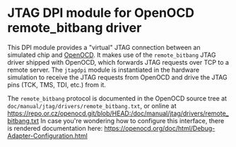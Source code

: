 JTAG DPI module for OpenOCD remote_bitbang driver
=================================================

This DPI module provides a "virtual" JTAG connection between an simulated chip
and [OpenOCD](https://openocd.org/). It makes use of the `remote_bitbang` JTAG
driver shipped with OpenOCD, which forwards JTAG requests over TCP to a remote
server. The `jtagdpi` module is instantiated in the hardware simulation to
receive the JTAG requests from OpenOCD and drive the JTAG pins (TCK, TMS, TDI,
etc.) from it.

The `remote_bitbang` protocol is documented in the OpenOCD source tree at
`doc/manual/jtag/drivers/remote_bitbang.txt`, or online at
https://repo.or.cz/openocd.git/blob/HEAD:/doc/manual/jtag/drivers/remote_bitbang.txt
In case you're wondering how to configure this interface, there is rendered 
documentation here:
https://openocd.org/doc/html/Debug-Adapter-Configuration.html
